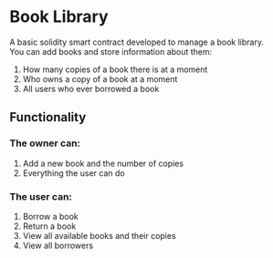 # Book Library
A basic solidity smart contract developed to manage a book library.  
You can add books and store information about them:
1. How many copies of a book there is at a moment
2. Who owns a copy of a book at a moment
3. All users who ever borrowed a book

## Functionality
### The owner can:
1. Add a new book and the number of copies
2. Everything the user can do
### The user can:
1. Borrow a book
2. Return a book
3. View all available books and their copies
3. View all borrowers
